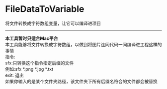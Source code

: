 # FileDataToVariable
将文件转换成字符数组变量，让它可以编译进项目  
************  
******本工具暂时只适合Mac平台******  
本工具能够将文件转换成字符数组，以做到将图片连同代码一同编译进工程这样的事情  
指令:  
	sfx:只转换这个指令指定后缀的文件  
		例如:sfx *.png *.jpg *.txt  
	exit: 退出  
	如果你输入的是某个文件夹路径，该文件夹下所有后缀名符合的文件都会被替换  